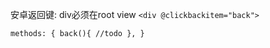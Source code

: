 安卓返回键:
div必须在root view
`<div @clickbackitem="back">`

`methods: {
     back(){
      //todo
     },
}`
